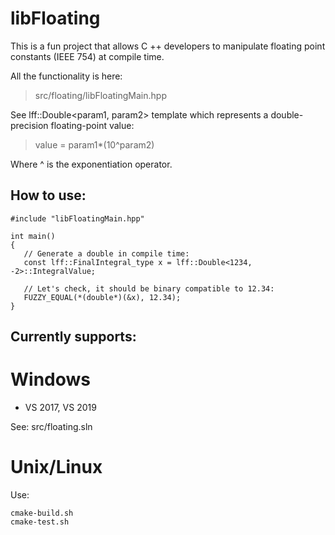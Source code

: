 # libFloating

This is a fun project that allows C ++ developers to manipulate floating point constants (IEEE 754) at compile time.

All the functionality is here:
> src/floating/libFloatingMain.hpp

See lff::Double<param1, param2> template which represents a double-precision floating-point value:
> value = param1*(10^param2)

Where ^ is the exponentiation operator.

## How to use:

```
#include "libFloatingMain.hpp"

int main()
{
   // Generate a double in compile time:
   const lff::FinalIntegral_type x = lff::Double<1234, -2>::IntegralValue; 

   // Let's check, it should be binary compatible to 12.34:
   FUZZY_EQUAL(*(double*)(&x), 12.34);                    
}
```

## Currently supports:

# Windows 
* VS 2017, VS 2019

See:
src/floating.sln

# Unix/Linux
Use:
```
cmake-build.sh
cmake-test.sh
```
